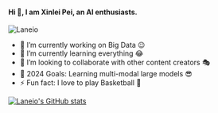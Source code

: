 <!--
**Boreas-pxl/Boreas-pxl** is a ✨ _special_ ✨ repository because its `README.md` (this file) appears on your GitHub profile.

Here are some ideas to get you started:

- 🔭 I’m currently working on ...
- 🌱 I’m currently learning ...
- 👯 I’m looking to collaborate on ...
- 🤔 I’m looking for help with ...
- 💬 Ask me about ...
- 📫 How to reach me: ...
- 😄 Pronouns: ...
- ⚡ Fun fact: ...

🌱 I’m currently learning on Multi-modal Learning.

📫 How to reach me: peixinlei1998@gmail.com

![Github Stats](https://github-readme-stats.vercel.app/api?username=Laneio&show_icons=true&theme=light&count_private=true)
-->

#### Hi 👋, I am Xinlei Pei, an AI enthusiasts.

<p align="left"> <img src="https://komarev.com/ghpvc/?username=Laneio&label=Profile%20views&color=0e75b6&style=flat" alt="Laneio" /> </p>

- 🔭 I’m currently working on Big Data 😉
- 🌱 I’m currently learning everything 😂
- 👯 I’m looking to collaborate with other content creators 🎭
- 🎯 2024 Goals: Learning multi-modal large models 😎
- ⚡ Fun fact: I love to play Basketball 🏀

[![Laneio's GitHub stats](https://github-readme-stats.vercel.app/api?username=Laneio)](https://github.com/anuraghazra/github-readme-stats)

